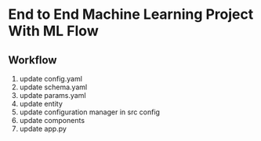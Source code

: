 # End to End Machine Learning Project With ML Flow


## Workflow 

1. update config.yaml
2. update schema.yaml
3. update params.yaml
4. update entity
3. update configuration manager in src config
3. update components
3. update app.py
